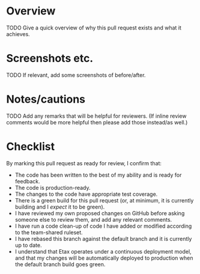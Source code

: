 # Overview

TODO Give a quick overview of why this pull request exists and what it achieves.

# Screenshots etc.

TODO If relevant, add some screenshots of before/after.

# Notes/cautions

TODO Add any remarks that will be helpful for reviewers. (If inline review comments would be more helpful then please add those instead/as well.)

# Checklist

By marking this pull request as ready for review, I confirm that:
* The code has been written to the best of my ability and is ready for feedback.
* The code is production-ready.
* The changes to the code have appropriate test coverage.
* There is a green build for this pull request (or, at minimum, it is currently building and I _expect_ it to be green).
* I have reviewed my own proposed changes on GitHub before asking someone else to review them, and add any relevant comments.
* I have run a code clean-up of code I have added or modified according to the team-shared ruleset.
* I have rebased this branch against the default branch and it is currently up to date.
* I understand that Etax operates under a continuous deployment model, and that my changes will be automatically deployed to production when the default branch build goes green.
